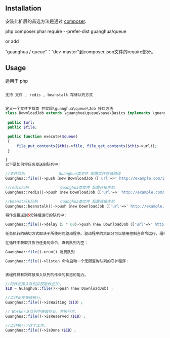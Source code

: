 
Installation
------------

安装此扩展的首选方法是通过 [composer](http://getcomposer.org/download/).

php composer.phar require --prefer-dist guanghua/queue

or add

“guanghua / queue”：“dev-master”到composer.json文件的require部分。

 
Usage
-----

适用于 php
```php

支持 文件 , redis , beanstalk 存储队列方式


定义一个文件下载类 并实现\guanghua\queue\Job 接口方法
class DownloadJob extends \guanghua\queue\base\Basics implements \guanghua\queue\Job {
 
 public $url; 
 public $file;

 public function execute($queue)
 {
     file_put_contents($this->file, file_get_contents($this->url));
 }

}
以下是如何将任务发送到队列中：

//文件队列               Guanghua类文件 配置文件存储路径
Guanghua::file()->push（new DownloadJob（['url'=>' http://example.com/image.jpg'，'file'= >'/tmp/image.jpg']））;

//redis队列              Guanghua类文件 配置连接主机
Guanghua::redis()->push（new DownloadJob（['url'=>' http://example.com/image.jpg'，'file'= >'/tmp/image.jpg']））;

//beanstalk队列          Guanghua类文件 配置连接主机
Guanghua::beanstalk()->push（new DownloadJob（['url'=>' http://example.com/image.jpg'，'file'= >'/tmp/image.jpg']））;

将作业推送到5分钟后运行的队列中：

Guanghua::file()->delay（5 * 60)->push（new DownloadJob（['url'=>' http://example.com/image.jpg'，'file'= >'/tmp/image.jpg']））;

任务执行的确切方式取决于所使用的驱动程序。驱动程序的大部分可以使用控制台命令运行，组件在应用程序中注册。

在循环中获取并执行任务的命令，直到队列为空：

Guanghua::file()->run() 消费队列

Guanghua::file()->listen 命令启动一个无限查询队列的守护程序：


该组件具有跟踪被推入队列的作业的状态的能力。

//将作业推入队列并获取作业ID。
$ID = Guanghua::file()->push（new DownloadJob) ;

//工作正在等待执行。
Guanghua::file()->isWaiting（$ID）;

// Worker从队列中获取作业，并执行它。
Guanghua::file()->isReserved（$ID）;

//工作执行了这个工作。
Guanghua::file()->isDone（$ID）; 
